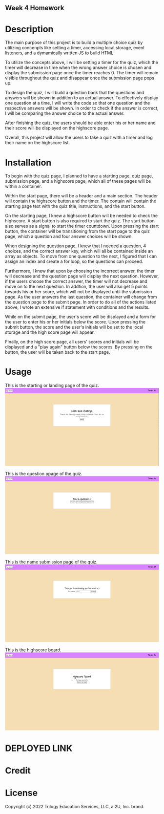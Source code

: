 ## Week 4 Homework

# Description

The main purpose of this project is to build a multiple choice quiz by utilizing concenpts like setting a timer, accessing local storage, event listeners, and a dymamically written JS to build HTML.

To utilize the concepts above, I will be setting a timer for the quiz, which the timer will decrease in time when the wrong answer choice is chosen and display the submission page once the timer reaches 0. The timer will remain visible throughout the quiz and disappear once the submission page pops up.

To design the quiz, I will build a question bank that the questions and answers will be shown in addition to an actual answer. To effectively display one question at a time, I will write the code so that one question and the respective answers will be shown. In order to check if the answer is correct, I will be comparing the answer choice to the actual answer.

After finishing the quiz, the users should be able enter his or her name and their score will be displayed on the highscore page.

Overall, this project will allow the users to take a quiz with a timer and log their name on the highscore list.

# Installation

To begin with the quiz page, I planned to have a starting page, quiz page, submission page, and a highscore page, which all of these pages will be within a container.

Within the start page, there will be a header and a main section. The header will contain the highscore button and the timer. The contain will contain the starting page text with the quiz title, instructions, and the start button.

On the starting page, I knew a highscore button will be needed to check the highscore. A start button is also required to start the quiz. The start button also serves as a signal to start the timer countdown. Upon pressing the start button, the container will be transitioning from the start page to the quiz page, which a question and four answer choices will be shown.

When designing the question page, I knew that I needed a question, 4 choices, and the correct answer key, which will all be contained inside an array as objects. To move from one question to the next, I figured that I can assign an index and create a for loop, so the questions can proceed.

Furthermore, I knew that upon by choosing the incorrect answer, the timer will decrease and the question page will display the next question. However, if the users choose the correct answer, the timer will not decrease and move on to the next question. In addtion, the user will also get 5 points towards his or her score, which will not be displayed until the submission page. As the user answers the last question, the container will change from the question page to the submit page. In order to do all of the actions listed above, I wrote an extensive if statement with conditions and the results.

While on the submit page, the user's score will be displayed and a form for the user to enter his or her initials below the score. Upon pressing the submit button, the score and the user's initials will be set to the local storage and the high score page will appear.

Finally, on the high score page, all users' scores and initials will be displayed and a "play again" button below the scores. By pressing on the button, the user will be taken back to the start page.

# Usage

This is the starting or landing page of the quiz.
![quiz start papge](./assets/images/start-page.png)

This is the question ppage of the quiz.
![quiz question page](./assets/images/question-page.png)

This is the name submission page of the quiz.
![quiz submit page](./assets/images/submit-page.png)

This is the highscore board.
![quiz highscore page](./assets/images/highscore-page.png)

# DEPLOYED LINK

# Credit

# License

Copyright (c) 2022 Trilogy Education Services, LLC, a 2U, Inc. brand.
